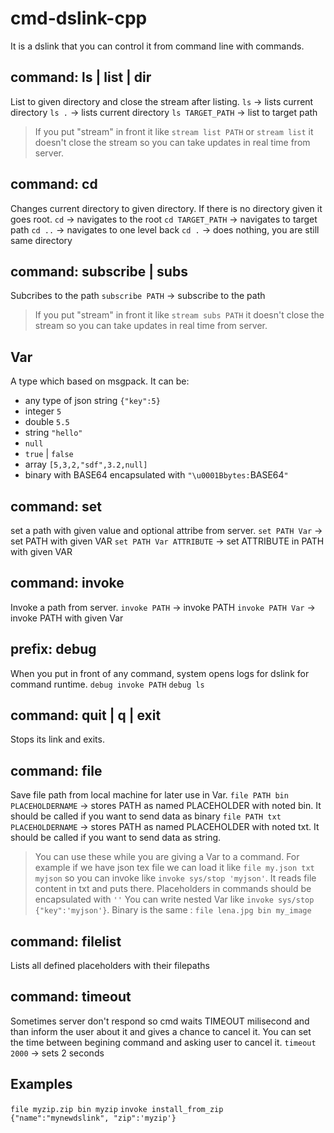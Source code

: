 # cmd-dslink-cpp
It is a dslink that you can control it from command line with commands.
## command: ls | list | dir
List to given directory and close the stream after listing.
`ls` -> lists current directory
`ls .` -> lists current directory
`ls TARGET_PATH` -> list to target path
> If you put "stream" in front it like `stream list PATH` or `stream list` it doesn't close the stream so you can take updates in real time from server.
## command: cd
Changes current directory to given directory. If there is no directory given it goes root.
`cd` -> navigates to the root
`cd TARGET_PATH` -> navigates to target path
`cd ..` -> navigates to one level back
`cd .` -> does nothing, you are still same directory
## command: subscribe | subs
Subcribes to the path
`subscribe PATH` -> subscribe to the path
> If you put "stream" in front it like `stream subs PATH` it doesn't close the stream so you can take updates in real time from server.
## Var
A type which based on msgpack. It can be:
* any type of json string `{"key":5}`
* integer `5`
* double `5.5`
* string `"hello"`
* `null`
* `true` | `false`
* array `[5,3,2,"sdf",3.2,null]`
* binary with BASE64 encapsulated with `"\u0001Bbytes:`BASE64`"`
## command: set
set a path with given value and optional attribe from server.
`set PATH Var` -> set PATH with given VAR
`set PATH Var ATTRIBUTE` -> set ATTRIBUTE in PATH with given VAR
## command: invoke
Invoke a path from server.
`invoke PATH` -> invoke PATH
`invoke PATH Var` -> invoke PATH with given Var
## prefix: debug
When you put in front of any command, system opens logs for dslink for command runtime.
`debug invoke PATH`
`debug ls`
## command: quit | q | exit
Stops its link and exits.
## command: file
Save file path from local machine for later use in Var.
`file PATH bin PLACEHOLDERNAME` -> stores PATH as named PLACEHOLDER with noted bin. It should be called if you want to send data as binary
`file PATH txt PLACEHOLDERNAME` -> stores PATH as named PLACEHOLDER with noted txt. It should be called if you want to send data as string.
> You can use these while you are giving a Var to a command. For example if we have json tex file we can load it like `file my.json txt myjson` so you can invoke like `invoke sys/stop 'myjson'`. It reads file content in txt and puts there. Placeholders in commands should be encapsulated with `''` You can write nested Var like `invoke sys/stop {"key":'myjson'}`. Binary is the same : `file lena.jpg bin my_image`
## command: filelist
Lists all defined placeholders with their filepaths
## command: timeout
Sometimes server don't respond so cmd waits TIMEOUT milisecond and than inform the user about it and gives a chance to cancel it. You can set the time between begining command and asking user to cancel it.
`timeout 2000` -> sets 2 seconds

## Examples
`file myzip.zip bin myzip`
`invoke install_from_zip {"name":"mynewdslink", "zip":'myzip'}`
